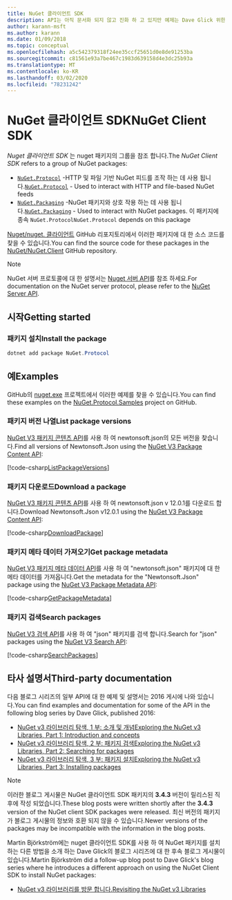 ```yaml
---
title: NuGet 클라이언트 SDK
description: API는 아직 문서화 되지 않고 진화 하 고 있지만 예제는 Dave Glick 위한 블로그에서 사용할 수 있습니다.
author: karann-msft
ms.author: karann
ms.date: 01/09/2018
ms.topic: conceptual
ms.openlocfilehash: a5c542379318f24ee35ccf25651d0e8de91253ba
ms.sourcegitcommit: c81561e93a7be467c1983d639158d4e3dc25b93a
ms.translationtype: MT
ms.contentlocale: ko-KR
ms.lasthandoff: 03/02/2020
ms.locfileid: "78231242"
---
```

# <a name="nuget-client-sdk"></a><span data-ttu-id="c7685-103">NuGet 클라이언트 SDK</span><span class="sxs-lookup"><span data-stu-id="c7685-103">NuGet Client SDK</span></span>

<span data-ttu-id="c7685-104">*Nuget 클라이언트 SDK* 는 nuget 패키지의 그룹을 참조 합니다.</span><span class="sxs-lookup"><span data-stu-id="c7685-104">The *NuGet Client SDK* refers to a group of NuGet packages:</span></span>

* <span data-ttu-id="c7685-105">[`NuGet.Protocol`](https://www.nuget.org/packages/NuGet.Protocol) -HTTP 및 파일 기반 NuGet 피드를 조작 하는 데 사용 됩니다.</span><span class="sxs-lookup"><span data-stu-id="c7685-105">[`NuGet.Protocol`](https://www.nuget.org/packages/NuGet.Protocol) - Used to interact with HTTP and file-based NuGet feeds</span></span>
* <span data-ttu-id="c7685-106">[`NuGet.Packaging`](https://www.nuget.org/packages/NuGet.Packaging) -NuGet 패키지와 상호 작용 하는 데 사용 됩니다.</span><span class="sxs-lookup"><span data-stu-id="c7685-106">[`NuGet.Packaging`](https://www.nuget.org/packages/NuGet.Packaging) - Used to interact with NuGet packages.</span></span> <span data-ttu-id="c7685-107">이 패키지에 종속 `NuGet.Protocol`</span><span class="sxs-lookup"><span data-stu-id="c7685-107">`NuGet.Protocol` depends on this package</span></span>

<span data-ttu-id="c7685-108">[Nuget/nuget. 클라이언트](https://github.com/NuGet/NuGet.Client) GitHub 리포지토리에서 이러한 패키지에 대 한 소스 코드를 찾을 수 있습니다.</span><span class="sxs-lookup"><span data-stu-id="c7685-108">You can find the source code for these packages in the [NuGet/NuGet.Client](https://github.com/NuGet/NuGet.Client) GitHub repository.</span></span>

> [!Note]
> <span data-ttu-id="c7685-109">NuGet 서버 프로토콜에 대 한 설명서는 [Nuget 서버 API](~/api/overview.md)를 참조 하세요.</span><span class="sxs-lookup"><span data-stu-id="c7685-109">For documentation on the NuGet server protocol, please refer to the [NuGet Server API](~/api/overview.md).</span></span>

## <a name="getting-started"></a><span data-ttu-id="c7685-110">시작</span><span class="sxs-lookup"><span data-stu-id="c7685-110">Getting started</span></span>

### <a name="install-the-package"></a><span data-ttu-id="c7685-111">패키지 설치</span><span class="sxs-lookup"><span data-stu-id="c7685-111">Install the package</span></span>

```ps1
dotnet add package NuGet.Protocol
```

## <a name="examples"></a><span data-ttu-id="c7685-112">예</span><span class="sxs-lookup"><span data-stu-id="c7685-112">Examples</span></span>

<span data-ttu-id="c7685-113">GitHub의 [nuget.exe](https://github.com/NuGet/Samples/tree/master/NuGetProtocolSamples) 프로젝트에서 이러한 예제를 찾을 수 있습니다.</span><span class="sxs-lookup"><span data-stu-id="c7685-113">You can find these examples on the [NuGet.Protocol.Samples](https://github.com/NuGet/Samples/tree/master/NuGetProtocolSamples) project on GitHub.</span></span>

### <a name="list-package-versions"></a><span data-ttu-id="c7685-114">패키지 버전 나열</span><span class="sxs-lookup"><span data-stu-id="c7685-114">List package versions</span></span>

<span data-ttu-id="c7685-115">[NuGet V3 패키지 콘텐츠 API](../api/package-base-address-resource.md#enumerate-package-versions)를 사용 하 여 newtonsoft.json의 모든 버전을 찾습니다.</span><span class="sxs-lookup"><span data-stu-id="c7685-115">Find all versions of Newtonsoft.Json using the [NuGet V3 Package Content API](../api/package-base-address-resource.md#enumerate-package-versions):</span></span>

[!code-csharp[ListPackageVersions](~/../nuget-samples/NuGetProtocolSamples/Program.cs?name=ListPackageVersions)]

### <a name="download-a-package"></a><span data-ttu-id="c7685-116">패키지 다운로드</span><span class="sxs-lookup"><span data-stu-id="c7685-116">Download a package</span></span>

<span data-ttu-id="c7685-117">[NuGet V3 패키지 콘텐츠 API](../api/package-base-address-resource.md)를 사용 하 여 newtonsoft.json v 12.0.1를 다운로드 합니다.</span><span class="sxs-lookup"><span data-stu-id="c7685-117">Download Newtonsoft.Json v12.0.1 using the [NuGet V3 Package Content API](../api/package-base-address-resource.md):</span></span>

[!code-csharp[DownloadPackage](~/../nuget-samples/NuGetProtocolSamples/Program.cs?name=DownloadPackage)]

### <a name="get-package-metadata"></a><span data-ttu-id="c7685-118">패키지 메타 데이터 가져오기</span><span class="sxs-lookup"><span data-stu-id="c7685-118">Get package metadata</span></span>

<span data-ttu-id="c7685-119">[NuGet V3 패키지 메타 데이터 API](../api/registration-base-url-resource.md)를 사용 하 여 "newtonsoft.json" 패키지에 대 한 메타 데이터를 가져옵니다.</span><span class="sxs-lookup"><span data-stu-id="c7685-119">Get the metadata for the "Newtonsoft.Json" package using the [NuGet V3 Package Metadata API](../api/registration-base-url-resource.md):</span></span>

[!code-csharp[GetPackageMetadata](~/../nuget-samples/NuGetProtocolSamples/Program.cs?name=GetPackageMetadata)]

### <a name="search-packages"></a><span data-ttu-id="c7685-120">패키지 검색</span><span class="sxs-lookup"><span data-stu-id="c7685-120">Search packages</span></span>

<span data-ttu-id="c7685-121">[NuGet V3 검색 API](../api/search-query-service-resource.md)를 사용 하 여 "json" 패키지를 검색 합니다.</span><span class="sxs-lookup"><span data-stu-id="c7685-121">Search for "json" packages using the [NuGet V3 Search API](../api/search-query-service-resource.md):</span></span>

[!code-csharp[SearchPackages](~/../nuget-samples/NuGetProtocolSamples/Program.cs?name=SearchPackages)]

## <a name="third-party-documentation"></a><span data-ttu-id="c7685-122">타사 설명서</span><span class="sxs-lookup"><span data-stu-id="c7685-122">Third-party documentation</span></span>

<span data-ttu-id="c7685-123">다음 블로그 시리즈의 일부 API에 대 한 예제 및 설명서는 2016 게시에 나와 있습니다.</span><span class="sxs-lookup"><span data-stu-id="c7685-123">You can find examples and documentation for some of the API in the following blog series by Dave Glick, published 2016:</span></span>

- [<span data-ttu-id="c7685-124">NuGet v3 라이브러리 탐색, 1 부: 소개 및 개념</span><span class="sxs-lookup"><span data-stu-id="c7685-124">Exploring the NuGet v3 Libraries, Part 1: Introduction and concepts</span></span>](http://daveaglick.com/posts/exploring-the-nuget-v3-libraries-part-1)
- [<span data-ttu-id="c7685-125">NuGet v3 라이브러리 탐색, 2 부: 패키지 검색</span><span class="sxs-lookup"><span data-stu-id="c7685-125">Exploring the NuGet v3 Libraries, Part 2: Searching for packages</span></span>](http://daveaglick.com/posts/exploring-the-nuget-v3-libraries-part-2)
- [<span data-ttu-id="c7685-126">NuGet v3 라이브러리 탐색, 3 부: 패키지 설치</span><span class="sxs-lookup"><span data-stu-id="c7685-126">Exploring the NuGet v3 Libraries, Part 3: Installing packages</span></span>](http://daveaglick.com/posts/exploring-the-nuget-v3-libraries-part-3)

> [!Note]
> <span data-ttu-id="c7685-127">이러한 블로그 게시물은 NuGet 클라이언트 SDK 패키지의 **3.4.3** 버전이 릴리스된 직후에 작성 되었습니다.</span><span class="sxs-lookup"><span data-stu-id="c7685-127">These blog posts were written shortly after the **3.4.3** version of the NuGet client SDK packages were released.</span></span>
> <span data-ttu-id="c7685-128">최신 버전의 패키지가 블로그 게시물의 정보와 호환 되지 않을 수 있습니다.</span><span class="sxs-lookup"><span data-stu-id="c7685-128">Newer versions of the packages may be incompatible with the information in the blog posts.</span></span>

<span data-ttu-id="c7685-129">Martin Björkström에는 nuget 클라이언트 SDK를 사용 하 여 NuGet 패키지를 설치 하는 다른 방법을 소개 하는 Dave Glick의 블로그 시리즈에 대 한 후속 블로그 게시물이 있습니다.</span><span class="sxs-lookup"><span data-stu-id="c7685-129">Martin Björkström did a follow-up blog post to Dave Glick's blog series where he introduces a different approach on using the NuGet Client SDK to install NuGet packages:</span></span>

- [<span data-ttu-id="c7685-130">NuGet v3 라이브러리를 방문 합니다.</span><span class="sxs-lookup"><span data-stu-id="c7685-130">Revisiting the NuGet v3 Libraries</span></span>](https://martinbjorkstrom.com/posts/2018-09-19-revisiting-nuget-client-libraries)
